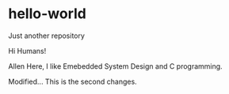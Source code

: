# hello-world
Just another repository

Hi Humans!

Allen Here, I like Emebedded System Design and C programming.


Modified...
This is the second changes.
